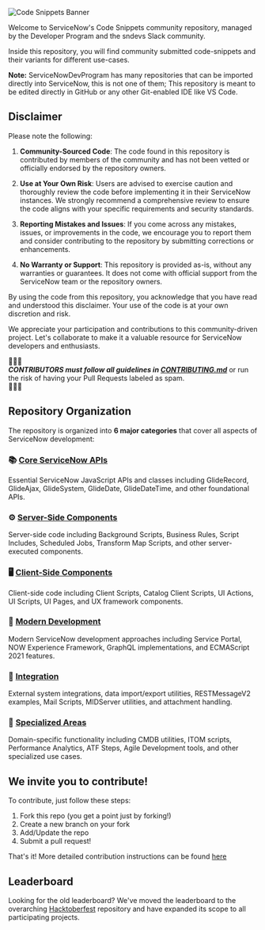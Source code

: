 ![Code Snippets Banner](https://github.com/ServiceNowDevProgram/code-snippets/assets/31702109/f9fa072a-4c0c-426b-8eed-200c6616ff60)

Welcome to ServiceNow's Code Snippets community repository, managed by the Developer Program and the sndevs Slack community.

Inside this repository, you will find community submitted code-snippets and their variants for different use-cases.

**Note:** ServiceNowDevProgram has many repositories that can be imported directly into ServiceNow, this is not one of them; This repository is meant to be edited directly in GitHub or any other Git-enabled IDE like VS Code.

## Disclaimer

Please note the following:

1. **Community-Sourced Code**: The code found in this repository is contributed by members of the community and has not been vetted or officially endorsed by the repository owners.

2. **Use at Your Own Risk**: Users are advised to exercise caution and thoroughly review the code before implementing it in their ServiceNow instances. We strongly recommend a comprehensive review to ensure the code aligns with your specific requirements and security standards.

3. **Reporting Mistakes and Issues**: If you come across any mistakes, issues, or improvements in the code, we encourage you to report them and consider contributing to the repository by submitting corrections or enhancements.

4. **No Warranty or Support**: This repository is provided as-is, without any warranties or guarantees. It does not come with official support from the ServiceNow team or the repository owners.

By using the code from this repository, you acknowledge that you have read and understood this disclaimer. Your use of the code is at your own discretion and risk.

We appreciate your participation and contributions to this community-driven project. Let's collaborate to make it a valuable resource for ServiceNow developers and enthusiasts.

🔔🔔🔔<br>
**_CONTRIBUTORS must follow all guidelines in [CONTRIBUTING.md](CONTRIBUTING.md)_** or run the risk of having your Pull Requests labeled as spam.<br>
🔔🔔🔔

## Repository Organization

The repository is organized into **6 major categories** that cover all aspects of ServiceNow development:

### 📚 [Core ServiceNow APIs](Core%20ServiceNow%20APIs/)
Essential ServiceNow JavaScript APIs and classes including GlideRecord, GlideAjax, GlideSystem, GlideDate, GlideDateTime, and other foundational APIs.

### ⚙️ [Server-Side Components](Server-Side%20Components/)
Server-side code including Background Scripts, Business Rules, Script Includes, Scheduled Jobs, Transform Map Scripts, and other server-executed components.

### 🖥️ [Client-Side Components](Client-Side%20Components/)
Client-side code including Client Scripts, Catalog Client Scripts, UI Actions, UI Scripts, UI Pages, and UX framework components.

### 🚀 [Modern Development](Modern%20Development/)
Modern ServiceNow development approaches including Service Portal, NOW Experience Framework, GraphQL implementations, and ECMAScript 2021 features.

### 🔗 [Integration](Integration/)
External system integrations, data import/export utilities, RESTMessageV2 examples, Mail Scripts, MIDServer utilities, and attachment handling.

### 🎯 [Specialized Areas](Specialized%20Areas/)
Domain-specific functionality including CMDB utilities, ITOM scripts, Performance Analytics, ATF Steps, Agile Development tools, and other specialized use cases.

## We invite you to contribute!

To contribute, just follow these steps:

1. Fork this repo (you get a point just by forking!)
2. Create a new branch on your fork
3. Add/Update the repo
4. Submit a pull request!

That's it! More detailed contribution instructions can be found [here](CONTRIBUTING.md)

## Leaderboard

Looking for the old leaderboard? We've moved the leaderboard to the overarching [Hacktoberfest](https://github.com/ServiceNowDevProgram/Hacktoberfest#leaders) repository and have expanded its scope to all participating projects.

